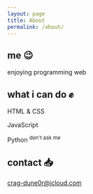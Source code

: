 ```yaml
---
layout: page
title: About
permalink: /about/
---
```


<link rel="stylesheet" href="/_sass/main.scss">

## me 😉
enjoying programming web
<br>

## what i can do ✊

<div class="chip">
  <p>HTML & CSS</p>
  <p>JavaScript</p>
  <p>Python <sup>don't ask me</sup></p>
</div>

## contact 📥

[crag-dune0r@icloud.com](mailto:crag-dune0r@icloud.com)

